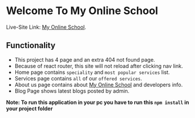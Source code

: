 # Welcome To My Online School

Live-Site Link: [My Online School](https://anik-my-online-school.netlify.app/).

## Functionality
 * This project has 4 page and an extra 404 not found page.
 * Because of react router, this site will not reload after clicking nav link.
 * Home page contains `speciality` and `most popular services` list.
 * Services page contains `all` of our `offered services`.
 * About us page contains about [My Online School](https://anik-my-online-school.netlify.app/) and developers info.
 * Blog Page shows latest blogs posted by admin.


**Note: To run this application in your pc you have to run this `npm install` in your project folder**

